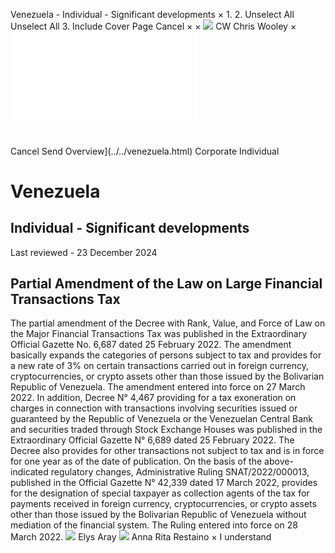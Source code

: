 Venezuela - Individual - Significant developments
×
1.
2.
Unselect All
Unselect All
3.
Include Cover Page
Cancel
×
×
![](../../-/media/world-wide-tax-summaries/attachments/global---chris-wooley.ashx%3Frev=ac5e5f3223b34096b1afc2a6009c7320&revision=ac5e5f32-23b3-4096-b1af-c2a6009c7320&hash=859B7ADC84DC2CBEC9760E9E6EE7DE6D0A8BFCDF)
CW
Chris Wooley
×
![](significant-developments.html)
######
Cancel
Send
Overview](../../venezuela.html)
Corporate
Individual
# Venezuela
## Individual - Significant developments
Last reviewed - 23 December 2024
## Partial Amendment of the Law on Large Financial Transactions Tax
The partial amendment of the Decree with Rank, Value, and Force of Law on the Major Financial Transactions Tax was published in the Extraordinary Official Gazette No. 6,687 dated 25 February 2022. The amendment basically expands the categories of persons subject to tax and provides for a new rate of 3% on certain transactions carried out in foreign currency, cryptocurrencies, or crypto assets other than those issued by the Bolivarian Republic of Venezuela. The amendment entered into force on 27 March 2022.
In addition, Decree N° 4,467 providing for a tax exoneration on charges in connection with transactions involving securities issued or guaranteed by the Republic of Venezuela or the Venezuelan Central Bank and securities traded through Stock Exchange Houses was published in the Extraordinary Official Gazette N° 6,689 dated 25 February 2022. The Decree also provides for other transactions not subject to tax and is in force for one year as of the date of publication.
On the basis of the above-indicated regulatory changes, Administrative Ruling SNAT/2022/000013, published in the Official Gazette N° 42,339 dated 17 March 2022, provides for the designation of special taxpayer as collection agents of the tax for payments received in foreign currency, cryptocurrencies, or crypto assets other than those issued by the Bolivarian Republic of Venezuela without mediation of the financial system. The Ruling entered into force on 28 March 2022.
![](../../-/media/world-wide-tax-summaries/attachments/venezuela---elys-aray.ashx%3Frev=715eb4485948435698ca4d50f1b391f2&revision=715eb448-5948-4356-98ca-4d50f1b391f2&hash=90BF48E28EEB68EC453BF8B5BD5118F60627DBEF)
Elys Aray
![](../../-/media/world-wide-tax-summaries/attachments/venezuela---anna-restaino.ashx%3Frev=8bf969c6e8184fe99094e1b2b4eccd8c&revision=8bf969c6-e818-4fe9-9094-e1b2b4eccd8c&hash=6610E1ED0FDEFDAA8640CA12BE5F11BE9B57DE4C)
Anna Rita Restaino
×
I understand